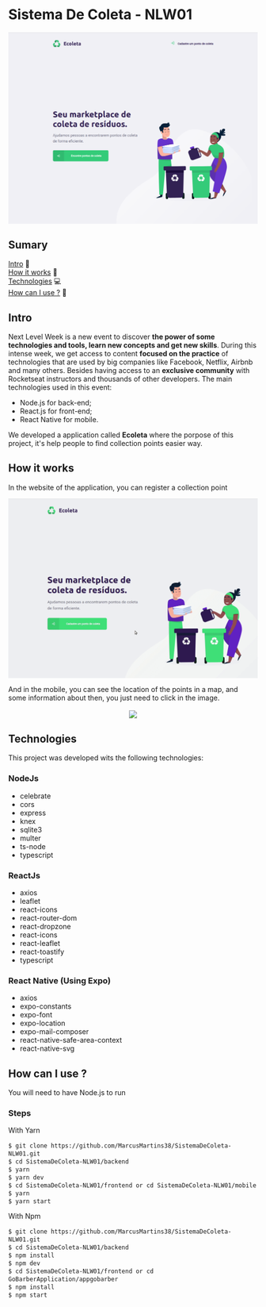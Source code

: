 # Sistema De Coleta - NLW01

<p align="center">
<img src="./.github/Home.png" width=550 align="center" />
</p>

## Sumary
[Intro](#intro) :door:  
[How it works](#how-it-works) :open_book:  
[Technologies](#technologies) :computer:  
[How can I use ?](#how-can-i-use-) :open_book: 

## Intro

Next Level Week is a new event to discover **the power of some technologies and tools, learn new concepts and get new skills**. During this intense week, we get access to content **focused on the practice** of technologies that are used by big companies like Facebook, Netflix, Airbnb and many others. Besides having access to an **exclusive community** with Rocketseat instructors and thousands of other developers. The main technologies used in this event:

- Node.js for back-end;
- React.js for front-end;
- React Native for mobile.

We developed a application called **Ecoleta** where the porpose of this project, it's help people to find collection points easier way.

## How it works
In the website of the application, you can register a collection point

<p align="center">
<img src="./.github/DesktopVide.gif" width=750 align="center" />
</p>

And in the mobile, you can see the location of the points in a map, and some information about then, you just need to click in the image.

<p align="center">
<img src="./.github/MobileVideo.gif" width=250 height align="center" />
</p>

## Technologies

This project was developed wits the following technologies:

### NodeJs

- celebrate
- cors
- express
- knex
- sqlite3
- multer
- ts-node
- typescript

### ReactJs

- axios
- leaflet
- react-icons
- react-router-dom
- react-dropzone
- react-icons
- react-leaflet
- react-toastify
- typescript

### React Native (Using Expo)

- axios
- expo-constants
- expo-font
- expo-location
- expo-mail-composer
- react-native-safe-area-context
- react-native-svg

## How can I use ?

You will need to have Node.js to run

### Steps

With Yarn
```
$ git clone https://github.com/MarcusMartins38/SistemaDeColeta-NLW01.git
$ cd SistemaDeColeta-NLW01/backend
$ yarn
$ yarn dev
$ cd SistemaDeColeta-NLW01/frontend or cd SistemaDeColeta-NLW01/mobile
$ yarn
$ yarn start
```

With Npm

```
$ git clone https://github.com/MarcusMartins38/SistemaDeColeta-NLW01.git
$ cd SistemaDeColeta-NLW01/backend
$ npm install
$ npm dev
$ cd SistemaDeColeta-NLW01/frontend or cd GoBarberApplication/appgobarber
$ npm install
$ npm start
```
